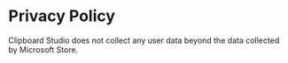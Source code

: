 # Privacy Policy

Clipboard Studio does not collect any user data beyond the data collected by Microsoft Store. 

